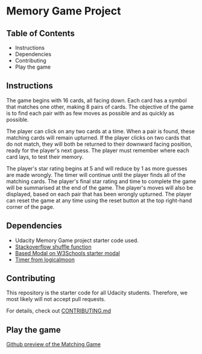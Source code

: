 # Memory Game Project

## Table of Contents

* Instructions
* Dependencies
* Contributing
* Play the game


## Instructions

The game begins with 16 cards, all facing down.  Each card has a symbol that matches one other,
making 8 pairs of cards.  The objective of the game is to find each pair with as few
moves as possible and as quickly as possible.

The player can click on any two cards at a time.  When a pair is found,
these matching cards will remain upturned.  If the player clicks on two cards that do
not match, they will both be returned to their downward facing position, ready for the
player's next guess.  The player must remember where each card lays, to test their
memory.

The player's star rating begins at 5 and will reduce by 1 as more guesses are
made wrongly.  The timer will continue until the player finds all of the matching
cards.  The player's final star rating and time to complete the game will be
summarised at the end of the game.  The player's moves will also be displayed,
based on each pair that has been wrongly upturned. The player can reset the game
at any time using the reset button at the top right-hand corner of the page.


## Dependencies

- Udacity Memory Game project starter code used.
- [Stackoverflow shuffle  function](https://stackoverflow.com/questions/2450954/how-to-randomize-shuffle-a-javascript-array/2450976#2450976)
- [Based Modal on W3Schools starter modal](https://www.w3schools.com/howto/howto_css_modals.asp)
- [Timer from logicalmoon](http://logicalmoon.com/2015/05/using-javascript-to-create-a-timer/)


## Contributing

This repository is the starter code for all Udacity students. Therefore, we most likely will not accept pull requests.

For details, check out [CONTRIBUTING.md](https://github.com/DennisKnie/Udacity-Memory-Game/blob/master/CONTRIBUTING.md)

## Play the game

[Github preview of the Matching Game](http://htmlpreview.github.io/?https://github.com/stealing-pencils/fend-project-memory-game/blob/master/index.html)
